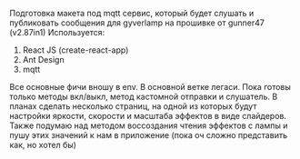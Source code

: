Подготовка макета под mqtt сервис, который будет слушать и публиковать сообщения для gyverlamp на прошивке от gunner47 (v2.87in1)
Используется:
1. React JS (create-react-app)
2. Ant Design
3. mqtt

Все основные фичи вношу в env. В основной ветке легаси.
Пока готовы только методы вкл/выкл, метод кастомной отправки и слушатель.
В планах сделать несколько страниц, на одной из которых будут настройки яркости, скорости и масштаба эффектов в виде слайдеров.
Также подумаю над методом воссоздания чтения эффектов с лампы и пушу этих значений к нам в приложение (пока оч сложно представить как, но хотел бы)